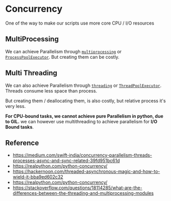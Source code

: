 # Concurrency

One of the way to make our scripts use more core CPU / I/O resources


## MultiProcessing

We can achieve Parallelism through [`multiprocessing`](https://docs.python.org/3/library/multiprocessing.html) or [`ProcessPoolExecutor`](https://docs.python.org/3/library/concurrent.futures.html#concurrent.futures.ProcessPoolExecutor).
But creating them can be costly.


## Multi Threading

We can also achieve Parallelism through [`threading`](https://docs.python.org/3/library/threading.html) or [`ThreadPoolExecutor`](https://docs.python.org/3/library/concurrent.futures.html#concurrent.futures.ThreadPoolExecutor).
Threads consume less space than process.

But creating them / deallocating them, is also costly, but relative process it's very less.

**For CPU-bound tasks, we cannot achieve pure Parallelism in python, due to GIL.**
we can however use multithreading to achieve parallelism for **I/O Bound tasks**.

## Reference

* https://medium.com/swift-india/concurrency-parallelism-threads-processes-async-and-sync-related-39fd951bc61d
* https://realpython.com/python-concurrency/
* https://hackernoon.com/threaded-asynchronous-magic-and-how-to-wield-it-bba9ed602c32
* https://realpython.com/python-concurrency/
* https://stackoverflow.com/questions/18114285/what-are-the-differences-between-the-threading-and-multiprocessing-modules